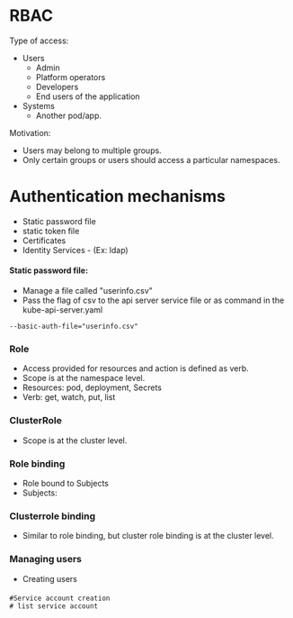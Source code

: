 # RBAC


Type of access:
- Users
    - Admin
    - Platform operators
    - Developers
    - End users of the application
- Systems
    - Another pod/app.

Motivation:
- Users may belong to multiple groups. 
- Only certain groups or users should access a particular namespaces. 

# Authentication mechanisms
- Static password file
- static token file
- Certificates
- Identity Services - (Ex: ldap)

#### Static password file:
- Manage a file called "userinfo.csv"
- Pass the flag of csv to the api server service file or as command in the kube-api-server.yaml
```shell script
--basic-auth-file="userinfo.csv"
```

### Role
- Access provided for resources and action is defined as verb. 
- Scope is at the namespace level. 
- Resources: pod, deployment, Secrets
- Verb: get, watch, put, list

### ClusterRole
- Scope is at the cluster level. 

### Role binding
- Role bound to Subjects
- Subjects: 

### Clusterrole binding
- Similar to role binding, but cluster role binding is at the cluster level. 

### Managing users
- Creating users

#### 



```shell script
#Service account creation
# list service account

```
